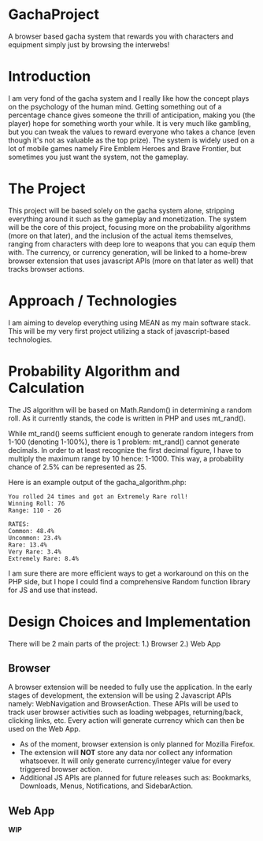 # GachaProject
A browser based gacha system that rewards you with characters and equipment simply just by browsing the interwebs!

# Introduction
I am very fond of the gacha system and I really like how the concept plays on the psychology of the human mind. Getting something out of a percentage chance gives someone the thrill of anticipation, making you (the player) hope for something worth your while. It is very much like gambling, but you can tweak the values to reward everyone who takes a chance (even though it's not as valuable as the top prize). The system is widely used on a lot of mobile games namely Fire Emblem Heroes and Brave Frontier, but sometimes you just want the system, not the gameplay.

# The Project
This project will be based solely on the gacha system alone, stripping everything around it such as the gameplay and monetization. The system will be the core of this project, focusing more on the probability algorithms (more on that later), and the inclusion of the actual items themselves, ranging from characters with deep lore to weapons that you can equip them with. The currency, or currency generation, will be linked to a home-brew browser extension that uses javascript APIs (more on that later as well) that tracks browser actions.

# Approach / Technologies
I am aiming to develop everything using MEAN as my main software stack. This will be my very first project utilizing a stack of javascript-based technologies.

# Probability Algorithm and Calculation
The JS algorithm will be based on Math.Random() in determining a random roll. As it currently stands, the code is written in PHP and uses mt_rand().

While mt_rand() seems sufficient enough to generate random integers from 1-100 (denoting 1-100%), there is 1 problem: mt_rand() cannot generate decimals. In order to at least recognize the first decimal figure, I have to multiply the maximum range by 10 hence: 1-1000. This way, a probability chance of 2.5% can be represented as 25.

Here is an example output of the gacha_algorithm.php:

```
You rolled 24 times and got an Extremely Rare roll!
Winning Roll: 76
Range: 110 - 26

RATES:
Common: 48.4% 
Uncommon: 23.4% 
Rare: 13.4% 
Very Rare: 3.4% 
Extremely Rare: 8.4%
```

I am sure there are more efficient ways to get a workaround on this on the PHP side, but I hope I could find a comprehensive Random function library for JS and use that instead.

# Design Choices and Implementation
There will be 2 main parts of the project:
1.) Browser
2.) Web App

## Browser
A browser extension will be needed to fully use the application. In the early stages of development, the extension will be using 2 Javascript APIs namely: WebNavigation and BrowserAction. These APIs will be used to track user browser activities such as loading webpages, returning/back, clicking links, etc. Every action will generate currency which can then be used on the Web App.

- As of the moment, browser extension is only planned for Mozilla Firefox.
- The extension will **NOT** store any data nor collect any information whatsoever. It will only generate currency/integer value for every triggered browser action.
- Additional JS APIs are planned for future releases such as: Bookmarks, Downloads, Menus, Notifications, and SidebarAction.

## Web App
**WIP**
